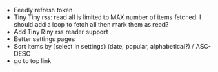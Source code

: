 - Feedly refresh token
- Tiny Tiny rss: read all is limited to MAX number of items fetched. I should add a loop to fetch all then mark them as read?
- Add Tiny Riny rss reader  support
- Better settings pages
- Sort items by (select in settings) (date, popular, alphabetical?) / ASC-DESC
- go to top link

